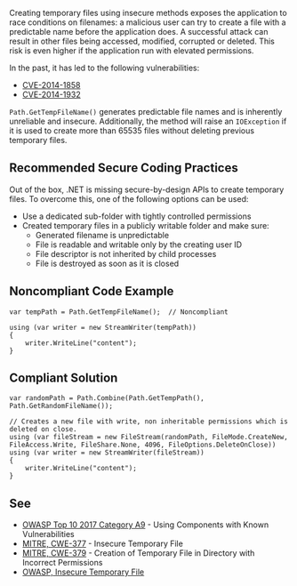 
Creating temporary files using insecure methods exposes the application to race conditions on filenames: a malicious user can try to create a file with a predictable name before the application does. A successful attack can result in other files being accessed, modified, corrupted or deleted. This risk is even higher if the application run with elevated permissions.

In the past, it has led to the following vulnerabilities:

- [CVE-2014-1858](https://nvd.nist.gov/vuln/detail/CVE-2014-1858)
- [CVE-2014-1932](https://nvd.nist.gov/vuln/detail/CVE-2014-1932)


`Path.GetTempFileName()` generates predictable file names and is inherently unreliable and insecure. Additionally, the method will raise an `IOException` if it is used to create more than 65535 files without deleting previous temporary files.

## Recommended Secure Coding Practices

Out of the box, .NET is missing secure-by-design APIs to create temporary files. To overcome this, one of the following options can be used:

- Use a dedicated sub-folder with tightly controlled permissions
- Created temporary files in a publicly writable folder and make sure:
    - Generated filename is unpredictable
    - File is readable and writable only by the creating user ID
    - File descriptor is not inherited by child processes
    - File is destroyed as soon as it is closed


## Noncompliant Code Example


    var tempPath = Path.GetTempFileName();  // Noncompliant
    
    using (var writer = new StreamWriter(tempPath))
    {
        writer.WriteLine("content");
    }


## Compliant Solution


    var randomPath = Path.Combine(Path.GetTempPath(), Path.GetRandomFileName());
    
    // Creates a new file with write, non inheritable permissions which is deleted on close.
    using (var fileStream = new FileStream(randomPath, FileMode.CreateNew, FileAccess.Write, FileShare.None, 4096, FileOptions.DeleteOnClose))
    using (var writer = new StreamWriter(fileStream))
    {
        writer.WriteLine("content");
    }


## See

- [OWASP Top 10 2017 Category A9](https://www.owasp.org/index.php/Top_10-2017_A9-Using_Components_with_Known_Vulnerabilities) - Using
  Components with Known Vulnerabilities
- [MITRE, CWE-377](https://cwe.mitre.org/data/definitions/377) - Insecure Temporary File
- [MITRE, CWE-379](https://cwe.mitre.org/data/definitions/379) - Creation of Temporary File in Directory with Incorrect Permissions
- [OWASP, Insecure Temporary File](https://www.owasp.org/index.php/Insecure_Temporary_File)

